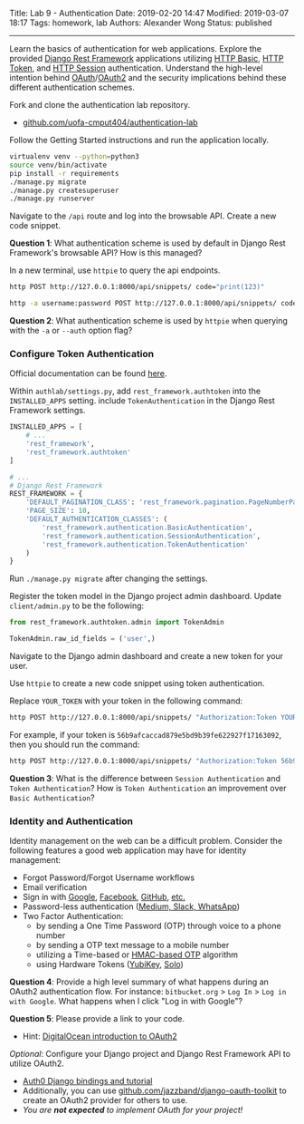 Title: Lab 9 - Authentication
Date: 2019-02-20 14:47
Modified: 2019-03-07 18:17
Tags: homework, lab
Authors: Alexander Wong
Status: published

----

Learn the basics of authentication for web applications. Explore the provided [Django Rest Framework](https://www.django-rest-framework.org/) applications utilizing [HTTP Basic](https://developer.mozilla.org/en-US/docs/Web/HTTP/Authentication#Basic_authentication_scheme), [HTTP Token](https://www.django-rest-framework.org/api-guide/authentication/#tokenauthentication), and [HTTP Session](https://www.django-rest-framework.org/api-guide/authentication/#sessionauthentication) authentication. Understand the high-level intention behind [OAuth](https://oauth.net/)/[OAuth2](https://oauth.net/2/) and the security implications behind these different authentication schemes.

Fork and clone the authentication lab repository.

* [github.com/uofa-cmput404/authentication-lab](https://github.com/uofa-cmput404/authentication-lab)

Follow the Getting Started instructions and run the application locally.

```bash
virtualenv venv --python=python3
source venv/bin/activate
pip install -r requirements
./manage.py migrate
./manage.py createsuperuser
./manage.py runserver
```

Navigate to the `/api` route and log into the browsable API. Create a new code snippet.

**Question 1**: What authentication scheme is used by default in Django Rest Framework's browsable API? How is this managed?

In a new terminal, use `httpie` to query the api endpoints.

```bash
http POST http://127.0.0.1:8000/api/snippets/ code="print(123)"

http -a username:password POST http://127.0.0.1:8000/api/snippets/ code="print(123)"
```

**Question 2**: What authentication scheme is used by `httpie` when querying with the `-a` or `--auth` option flag?

### Configure Token Authentication

Official documentation can be found [here](https://www.django-rest-framework.org/api-guide/authentication/#tokenauthentication).

Within `authlab/settings.py`, add `rest_framework.authtoken` into the `INSTALLED_APPS` setting. include `TokenAuthentication` in the Django Rest Framework settings.

```python
INSTALLED_APPS = [
    # ...
    'rest_framework',
    'rest_framework.authtoken'
]

# ...
# Django Rest Framework
REST_FRAMEWORK = {
    'DEFAULT_PAGINATION_CLASS': 'rest_framework.pagination.PageNumberPagination',
    'PAGE_SIZE': 10,
    'DEFAULT_AUTHENTICATION_CLASSES': (
        'rest_framework.authentication.BasicAuthentication',
        'rest_framework.authentication.SessionAuthentication',
        'rest_framework.authentication.TokenAuthentication'
    )
}

```

Run `./manage.py migrate` after changing the settings.

Register the token model in the Django project admin dashboard. Update `client/admin.py` to be the following:

```python
from rest_framework.authtoken.admin import TokenAdmin

TokenAdmin.raw_id_fields = ('user',)
```

Navigate to the Django admin dashboard and create a new token for your user.

Use `httpie` to create a new code snippet using token authentication.

Replace `YOUR_TOKEN` with your token in the following command:

```bash
http POST http://127.0.0.1:8000/api/snippets/ "Authorization:Token YOUR_TOKEN" code="print('Token works')"
```

For example, if your token is `56b9afcaccad879e5bd9b39fe622927f17163092`,
then you should run the command:

```bash
http POST http://127.0.0.1:8000/api/snippets/ "Authorization:Token 56b9afcaccad879e5bd9b39fe622927f17163092" code="print('Token works')"
```

**Question 3**: What is the difference between `Session Authentication` and `Token Authentication`? How is `Token Authentication` an improvement over `Basic Authentication`?

### Identity and Authentication

Identity management on the web can be a difficult problem. Consider the following features a good web application may have for identity management:

* Forgot Password/Forgot Username workflows
* Email verification
* Sign in with [Google](https://developers.google.com/identity/sign-in/web/sign-in), [Facebook](https://developers.facebook.com/docs/facebook-login/), [GitHub](https://developer.github.com/v3/guides/basics-of-authentication/), [etc.](https://en.wikipedia.org/wiki/List_of_OAuth_providers)
* Password-less authentication ([Medium, Slack, WhatsApp](https://auth0.com/blog/how-passwordless-authentication-works/))
* Two Factor Authentication:
    * by sending a One Time Password (OTP) through voice to a phone number
    * by sending a OTP text message to a mobile number
    * utilizing a Time-based or [HMAC-based OTP](https://en.wikipedia.org/wiki/HMAC-based_One-time_Password_algorithm) algorithm
    * using Hardware Tokens ([YubiKey](https://www.yubico.com/products/yubikey-hardware/), [Solo](https://www.kickstarter.com/projects/conorpatrick/solo-the-first-open-source-fido2-security-key-usb))

**Question 4**: Provide a high level summary of what happens during an OAuth2 authentication flow. For instance: `bitbucket.org` > `Log In` > `Log in with Google`. What happens when I click "Log in with Google"?

**Question 5**: Please provide a link to your code.

* Hint: [DigitalOcean introduction to OAuth2](https://www.digitalocean.com/community/tutorials/an-introduction-to-oauth-2)

*Optional*: Configure your Django project and Django Rest Framework API to utilize OAuth2.

* [Auth0 Django bindings and tutorial](https://auth0.com/docs/quickstart/webapp/django/01-login)
* Additionally, you can use [github.com/jazzband/django-oauth-toolkit](https://github.com/jazzband/django-oauth-toolkit) to create an OAuth2 provider for others to use.
* *You are **not expected** to implement OAuth for your project!*
